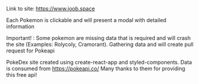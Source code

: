 Link to site: https://www.joob.space

Each Pokemon is clickable and will present a modal with detailed information

Important! : Some pokemon are missing data that is required and will crash the site (Examples: Rolycoly, Cramorant). Gathering data and will create pull request for Pokeapi

PokeDex site created using create-react-app and styled-components.
Data is consumed from https://pokeapi.co/
Many thanks to them for providing this free api!
